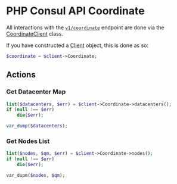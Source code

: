 # PHP Consul API Coordinate

All interactions with the [`v1/coordinate`](https://www.consul.io/docs/agent/http/coordinate.html) endpoint are done
via the [CoordinateClient](./src/Coordinate/CoordinateClient.php) class.

If you have constructed a [Client](./src/Client.php) object, this is done as so:

```php
$coordinate = $client->Coordinate;
```

## Actions

### Get Datacenter Map

```php
list($datacenters, $err) = $client->Coordinate->datacenters();
if (null !== $err)
    die($err);

var_dump($datacenters);
```

### Get Nodes List

```php
list($nodes, $qm, $err) = $client->Coordinate->nodes();
if (null !== $err)
    die($err);

var_dupm($nodes, $qm);
```